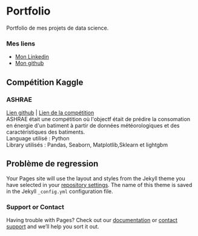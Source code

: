 # Portfolio
Portfolio de mes projets de data science.

### Mes liens
- [Mon Linkedin](https://www.linkedin.com/in/matieu-allier-749b42195/)
- [Mon github](https://github.com/MatieuAllier)

## Compétition Kaggle

### ASHRAE
[Lien github](https://github.com/MatieuAllier/ASHRAE/blob/master/Projet_energie.ipynb) | [Lien de la compétition](https://www.kaggle.com/c/ashrae-energy-prediction)   
ASHRAE était une compétition où l'objectf était de prédire la consomation en énergie d'un batiment à partir de données météorologiques et des caractéristiques des batiments.   
Language utilisé : Python   
Library utilisés : Pandas, Seaborn, Matplotlib,Sklearn et lightgbm

## Problème de regression

Your Pages site will use the layout and styles from the Jekyll theme you have selected in your [repository settings](https://github.com/MatieuAllier/matieuallier.github.io/settings). The name of this theme is saved in the Jekyll `_config.yml` configuration file.

### Support or Contact

Having trouble with Pages? Check out our [documentation](https://help.github.com/categories/github-pages-basics/) or [contact support](https://github.com/contact) and we’ll help you sort it out.

